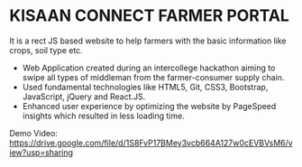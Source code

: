 # KISAAN CONNECT FARMER PORTAL

It is a rect JS based website to help farmers with the basic information like crops, soil type etc. 

* Web Application created during an intercollege hackathon aiming to swipe all types of middleman from the farmer-consumer supply chain. 
* Used fundamental technologies like HTML5, Git, CSS3, Bootstrap, JavaScript, jQuery and React.JS. 
* Enhanced user experience by optimizing the website by PageSpeed insights which resulted in less loading time. 


Demo Video: https://drive.google.com/file/d/1S8FvP17BMey3vcb664A127w0cEVBVsM6/view?usp=sharing

